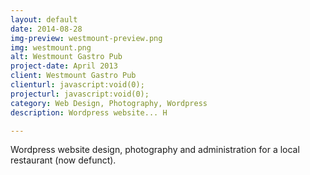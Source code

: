 ```yaml
---
layout: default
date: 2014-08-28
img-preview: westmount-preview.png
img: westmount.png
alt: Westmount Gastro Pub
project-date: April 2013
client: Westmount Gastro Pub
clienturl: javascript:void(0);
projecturl: javascript:void(0);
category: Web Design, Photography, Wordpress
description: Wordpress website... H

---
```


Wordpress website design, photography and administration for a local restaurant (now defunct).
